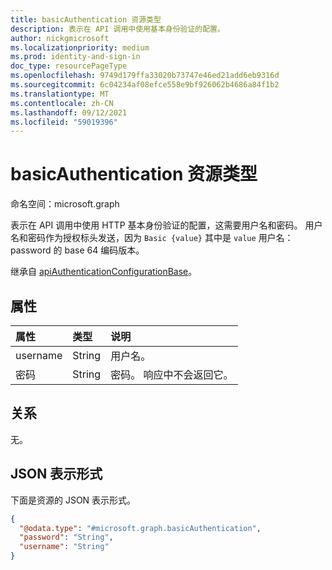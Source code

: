 ```yaml
---
title: basicAuthentication 资源类型
description: 表示在 API 调用中使用基本身份验证的配置。
author: nickgmicrosoft
ms.localizationpriority: medium
ms.prod: identity-and-sign-in
doc_type: resourcePageType
ms.openlocfilehash: 9749d179ffa33020b73747e46ed21add6eb9316d
ms.sourcegitcommit: 6c04234af08efce558e9bf926062b4686a84f1b2
ms.translationtype: MT
ms.contentlocale: zh-CN
ms.lasthandoff: 09/12/2021
ms.locfileid: "59019396"
---
```

# <a name="basicauthentication-resource-type"></a>basicAuthentication 资源类型

命名空间：microsoft.graph

表示在 API 调用中使用 HTTP 基本身份验证的配置，这需要用户名和密码。 用户名和密码作为授权标头发送，因为 `Basic {value}` 其中是 `value` 用户名：password 的 base 64 编码版本。

继承自 [apiAuthenticationConfigurationBase](../resources/apiauthenticationconfigurationbase.md)。

## <a name="properties"></a>属性

|属性|类型|说明|
|:---|:---|:---|
|username|String| 用户名。 |
|密码|String| 密码。 响应中不会返回它。 |

## <a name="relationships"></a>关系

无。

## <a name="json-representation"></a>JSON 表示形式

下面是资源的 JSON 表示形式。
<!-- {
  "blockType": "resource",
  "@odata.type": "microsoft.graph.basicAuthentication"
}
-->

``` json
{
  "@odata.type": "#microsoft.graph.basicAuthentication",
  "password": "String",
  "username": "String"
}
```
